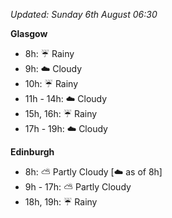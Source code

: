 *Updated: Sunday 6th August 06:30*

**Glasgow**

* 8h: :umbrella: Rainy
* 9h: :cloud: Cloudy
* 10h: :umbrella: Rainy
* 11h - 14h: :cloud: Cloudy
* 15h, 16h: :umbrella: Rainy
* 17h - 19h: :cloud: Cloudy

**Edinburgh**

* 8h: :partly_sunny: Partly Cloudy [:cloud: as of 8h]
* 9h - 17h: :partly_sunny: Partly Cloudy
* 18h, 19h: :umbrella: Rainy
